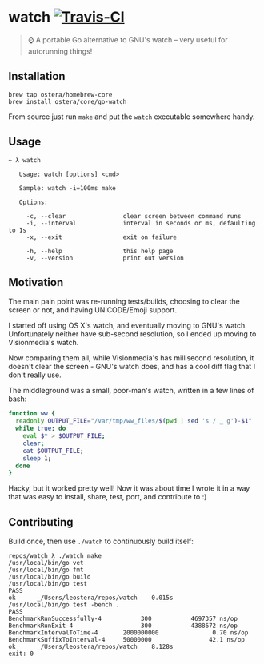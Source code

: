 # watch [![Travis-CI](https://api.travis-ci.org/ostera/watch.svg)](https://travis-ci.org/ostera/watch)
> ⌚ A portable Go alternative to GNU's watch – very useful for autorunning things!

## Installation

```
brew tap ostera/homebrew-core
brew install ostera/core/go-watch
```

From source just run `make` and put the `watch` executable somewhere handy.

## Usage

```
~ λ watch

   Usage: watch [options] <cmd>

   Sample: watch -i=100ms make

   Options:

     -c, --clear                clear screen between command runs
     -i, --interval             interval in seconds or ms, defaulting to 1s
     -x, --exit                 exit on failure

     -h, --help                 this help page
     -v, --version              print out version

```

## Motivation

The main pain point was re-running tests/builds, choosing to clear the screen or not,
and having UNICODE/Emoji support.

I started off using OS X's watch, and eventually moving to GNU's watch. Unfortunately
neither have sub-second resolution, so I ended up moving to Visionmedia's watch.

Now comparing them all, while Visionmedia's has millisecond resolution, it doesn't clear
the screen - GNU's watch does, and has a cool diff flag that I don't really use.

The middleground was a small, poor-man's watch, written in a few lines of bash:

```bash
function ww {
  readonly OUTPUT_FILE="/var/tmp/ww_files/$(pwd | sed 's / _ g')-$1"
  while true; do
    eval $* > $OUTPUT_FILE;
    clear;
    cat $OUTPUT_FILE;
    sleep 1;
  done
}
```

Hacky, but it worked pretty well! Now it was about time I wrote it in a way that
was easy to install, share, test, port, and contribute to :)

## Contributing

Build once, then use `./watch` to continuously build itself:

```
repos/watch λ ./watch make
/usr/local/bin/go vet
/usr/local/bin/go fmt
/usr/local/bin/go build
/usr/local/bin/go test
PASS
ok      _/Users/leostera/repos/watch    0.015s
/usr/local/bin/go test -bench .
PASS
BenchmarkRunSuccessfully-4           300           4697357 ns/op
BenchmarkRunExit-4                   300           4388672 ns/op
BenchmarkIntervalToTime-4       2000000000               0.70 ns/op
BenchmarkSuffixToInterval-4     50000000                42.1 ns/op
ok      _/Users/leostera/repos/watch    8.128s
exit: 0
```

